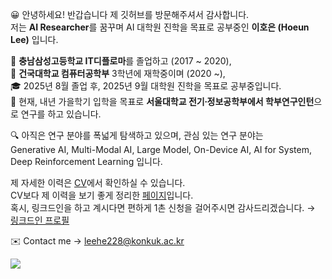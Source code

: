 😀 안녕하세요! 반갑습니다 제 깃허브를 방문해주셔서 감사합니다. <br>
저는 **AI Researcher**를 꿈꾸며 AI 대학원 진학을 목표로 공부중인 **이호은 (Hoeun Lee)** 입니다.

🏫 **충남삼성고등학교 IT디플로마**를 졸업하고 (2017 ~ 2020), <br>
🏢 **건국대학교 컴퓨터공학부** 3학년에 재학중이며 (2020 ~), <br>
🎓 2025년 8월 졸업 후, 2025년 9월 대학원 진학을 목표로 공부중입니다. <br>
🔬 현재, 내년 가을학기 입학을 목표로 **서울대학교 전기∙정보공학부에서 학부연구인턴**으로 연구를 하고 있습니다.

🔍 아직은 연구 분야를 폭넓게 탐색하고 있으며, 관심 있는 연구 분야는 <br>
Generative AI, Multi-Modal AI, Large Model, On-Device AI, AI for System, Deep Reinforcement Learning 입니다.

제 자세한 이력은 [CV](https://github.com/leehe228/leehe228/blob/main/CV_HoeunLee.pdf)에서 확인하실 수 있습니다. <br>
CV보다 제 이력을 보기 좋게 정리한 [페이지](https://github.com/leehe228/leehe228/blob/main/past_README.md)입니다. <br>
혹시, 링크드인을 하고 계시다면 편하게 1촌 신청을 걸어주시면 감사드리겠습니다. → [링크드인 프로필](www.linkedin.com/in/leehe228)
<br>

✉️ Contact me → leehe228@konkuk.ac.kr
<br>

<div>
<a href="https://hits.seeyoufarm.com">
<img src="https://hits.seeyoufarm.com/api/count/incr/badge.svg?url=https%3A%2F%2Fgithub.com%2Fleehe228%2Fhitcounter&count_bg=%2379C83D&title_bg=%23555555&icon=&icon_color=%23E7E7E7&title=hits&edge_flat=false"/></a>
</div>
